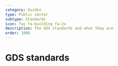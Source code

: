 ```yaml
---
category: Guides
type: Public sector
subtype: Standards
icon: fas fa-building fa-2x
description: The GDS standards and what they are
order: 1000
---
```


# GDS standards